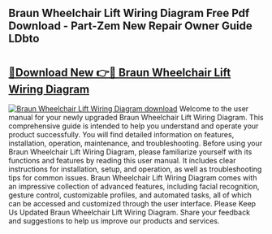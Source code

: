 ## Braun Wheelchair Lift Wiring Diagram Free Pdf Download - Part-Zem New Repair Owner Guide LDbto

# <h2><a href="http://dfs1b0.blite.top/?on=Braun+Wheelchair+Lift+Wiring+Diagram">🔗Download New 👉🔴 Braun Wheelchair Lift Wiring Diagram</a></h2>

[![Braun Wheelchair Lift Wiring Diagram download](https://i.imgur.com/lujVjoI.png)](http://dfs1b0.blite.top/?on=Braun+Wheelchair+Lift+Wiring+Diagram)
Welcome to the user manual for your newly upgraded Braun Wheelchair Lift Wiring Diagram. This comprehensive guide is intended to help you understand and operate your product successfully. You will find detailed information on features, installation, operation, maintenance, and troubleshooting. Before using your Braun Wheelchair Lift Wiring Diagram, please familiarize yourself with its functions and features by reading this user manual. It includes clear instructions for installation, setup, and operation, as well as troubleshooting tips for common issues. Braun Wheelchair Lift Wiring Diagram comes with an impressive collection of advanced features, including facial recognition, gesture control, customizable profiles, and automated tasks, all of which can be accessed and customized through the user interface. Please Keep Us Updated Braun Wheelchair Lift Wiring Diagram. Share your feedback and suggestions to help us improve our products and services.
